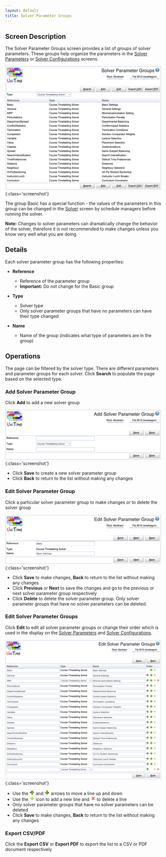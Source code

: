 ```yaml
---
layout: default
title: Solver Parameter Groups
---
```



## Screen Description

The Solver Parameter Groups screen provides a list of groups of solver parameters. These groups help organize the parameters in the [Solver Parameters](solver-parameters) or [Solver Configurations](solver-configurations) screens.

![Solver Parameter Groups](images/solver-parameter-groups-1.png){:class='screenshot'}

The group Basic has a special function - the values of the parameters in this group can be changed in the [Solver](solver) screen by schedule managers before running the solver.

**Note:** Changes to solver parameters can dramatically change the behavior of the solver, therefore it is not recommended to make changes unless you know very well what you are doing.

## Details

Each solver parameter group has the following properties:

* **Reference**
	* Reference of the parameter group
	* **Important:** Do not change for the Basic group

* **Type**
	* Solver type
	* Only solver parameter groups that have no parameters can have their type changed

* **Name**
	* Name of the group (indicates what type of parameters are in the group)

## Operations

The page can be filtered by the solver type. There are different parameters and parameter groups for each solver. Click **Search** to populate the page based on the selected type.

### Add Solver Parameter Group
Click **Add** to add a new solver group

![Solver Parameter Groups](images/solver-parameter-groups-2.png){:class='screenshot'}

* Click **Save** to create a new solver parameter group
* Click **Back** to return to the list without making any changes

### Edit Solver Parameter Group
Click a particular solver parameter group to make changes or to delete the solver group

![Solver Parameter Groups](images/solver-parameter-groups-3.png){:class='screenshot'}

* Click **Save** to make changes, **Back** to return to the list without making any changes
* Click **Previous** or **Next** to save the changes and go to the previous or next solver parameter group respectively
* Click **Delete** to delete the solver parameter group. Only solver parameter groups that have no solver parameters can be deleted.

### Edit Solver Parameter Groups
Click **Edit** to edit all solver parameter groups or change their order which is used in the display on the [Solver Parameters](solver-parameters) and [Solver Configurations](solver-configurations).

![Solver Parameter Groups](images/solver-parameter-groups-4.png){:class='screenshot'}

* Use the ![Up](images/icon-up.png) and ![Down](images/icon-down.png) arrows to move a line up and down
* Use the ![Add](images/icon-add.png) icon to add a new line and ![Delete](images/icon-delete.png) to delete a line
* Only solver parameter groups that have no solver parameters can be deleted
* Click **Save** to make changes, **Back** to return to the list without making any changes

### Export CSV/PDF
Click the **Export CSV** or **Export PDF** to export the list to a CSV or PDF document respectively

